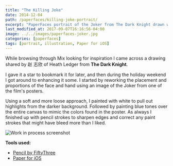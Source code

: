 ```yaml
---
title: "The Killing Joke"
date: 2014-12-04
path: /paperfaces/killing-joke-portrait/
excerpt: "PaperFaces portrait of the Joker from The Dark Knight drawn with Paper for iOS on an iPad."
last_modified_at: 2017-09-07T16:16:56-04:00
image: ../../images/paperfaces-joker.jpg
categories: [paperfaces]
tags: [portrait, illustration, Paper for iOS]
---
```


While browsing through Mix looking for inspiration I came across a drawing shared by 赵 志欣 of Heath Ledger from **The Dark Knight**.

I gave it a star to bookmark it for later, and then during the holiday weekend I got around to enhancing it some. I started by reworking the placement and proportions of the face and hand using an image of the Joker from one of the film's posters.

Using a soft and more loose approach, I painted with white to pull out highlights from the darker background. Followed by painting blue tones over the entire canvas to mimic the colors found in the poster. As always I finished up with pencil strokes to sharpen edges and correct any paint strokes that might have bleed more than I liked.

![Work in process screenshot](../../images/paperfaces-joker-process-1-lg.jpg)

**Tools used:**

- [Pencil by FiftyThree](https://amzn.to/35tCkJW)
- [Paper for iOS](https://paper.bywetransfer.com/)

